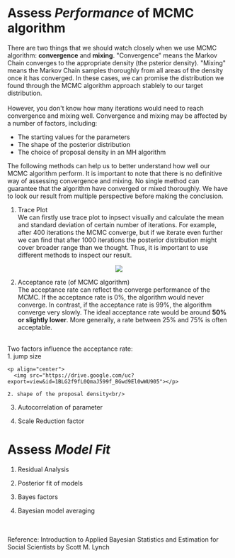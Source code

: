 # Assess *Performance* of MCMC algorithm
There are two things that we should watch closely when we use MCMC algorithm: **convergence** and **mixing**. "Convergence" means the Markov Chain converges to the appropriate density (the psterior density). "Mixing" means the Markov Chain samples thoroughly from all areas of the density once it has converged. In these cases, we can promise the distribution we found through the MCMC algorithm approach stablely to our target distribution.<br/>
<br/>
However, you don't know how many iterations would need to reach convergence and mixing well. Convergence and mixing may be affected by a number of factors, including:
* The starting values for the parameters
* The shape of the posterior distribution
* The choice of proposal density in an MH algorithm

The following methods can help us to better understand how well our MCMC algorithm perform. It is important to note that there is no definitive way of assessing convergence and mixing. No single method can guarantee that the algorithm have converged or mixed thoroughly. We have to look our result from multiple perspective before making the conclusion.

1. Trace Plot<br/>
We can firstly use trace plot to inpsect visually and calculate the mean and standard deviation of certain number of iterations. For example, after 400 iterations the MCMC converge, but if we iterate even further we can find that after 1000 iterations the posterior distribution might cover broader range than we thought. Thus, it is important to use different methods to inspect our result.
<p align="center">
  <img src="https://drive.google.com/uc?export=view&id=1BLG2f9fL0QmaJ599f_BGwd9El0wWU905">
</p>

2. Acceptance rate (of MCMC algorithm)<br/>
The acceptance rate can reflect the converge performance of the MCMC. If the acceptance rate is 0%, the algorithm would never converge. In contrast, if the acceptance rate is 99%, the algorithm converge very slowly. The ideal acceptance rate would be around **50% or slightly lower**. More generally, a rate between 25% and 75% is often acceptable.<br/>
<br/>
Two factors influence the acceptance rate:<br/>
    1. jump size<br/>
   
    <p align="center">
      <img src="https://drive.google.com/uc?export=view&id=1BLG2f9fL0QmaJ599f_BGwd9El0wWU905"></p>
      
    2. shape of the proposal density<br/>


3. Autocorrelation of parameter<br/>



4. Scale Reduction factor<br/>



# Assess *Model Fit*
1. Residual Analysis


2. Posterior fit of models


3. Bayes factors


4. Bayesian model averaging


<br/>
<br/>
Reference: Introduction to Applied Bayesian Statistics and Estimation for Social Scientists by Scott M. Lynch 

